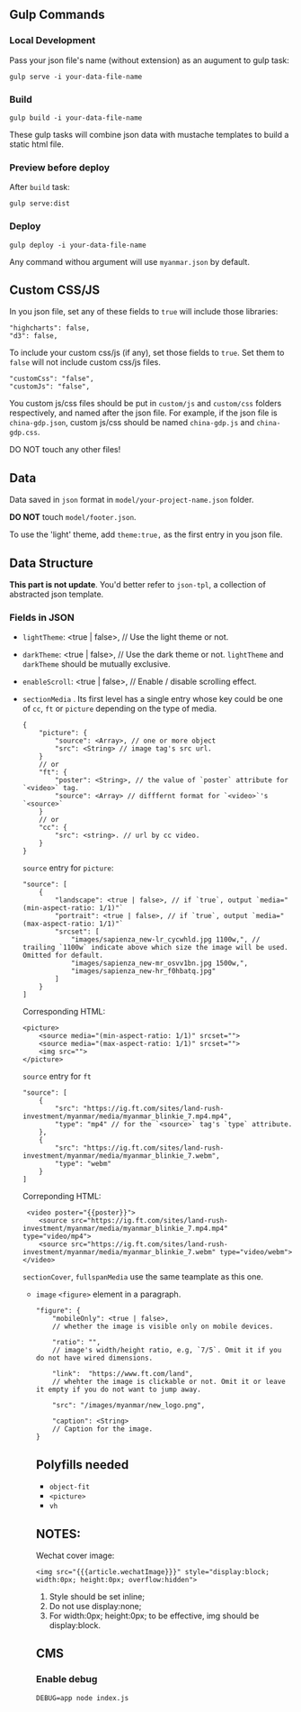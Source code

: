 ## Gulp Commands

### Local Development
Pass your json file's name (without extension) as an augument to gulp task:

```
gulp serve -i your-data-file-name
```

### Build
```
gulp build -i your-data-file-name
```

These gulp tasks will combine json data with mustache templates to build a static html file.

### Preview before deploy
After `build` task:
```
gulp serve:dist
``` 

### Deploy
```
gulp deploy -i your-data-file-name
``` 

Any command withou argument will use `myanmar.json` by default.


## Custom CSS/JS
In you json file, set any of these fields to `true` will include those libraries:
```
"highcharts": false,
"d3": false,
```
To include your custom css/js (if any), set those fields to `true`. Set them to `false` will not include custom css/js files.
```
"customCss": "false",
"customJs": "false",
```
You custom js/css files should be put in `custom/js` and `custom/css` folders respectively, and named after the json file. For example, if the json file is `china-gdp.json`, custom js/css should be named `china-gdp.js` and `china-gdp.css`.

DO NOT touch any other files!

## Data

Data saved in `json` format in `model/your-project-name.json` folder.

**DO NOT** touch `model/footer.json`.

To use the 'light' theme, add `theme:true,` as the first entry in you json file.

## Data Structure
**This part is not update**. 
You'd better refer to `json-tpl`, a collection of abstracted json template.

### Fields in JSON
- `lightTheme`: <true | false>, // Use the light theme or not.
- `darkTheme`: <true | false>, // Use the dark theme or not. `lightTheme` and `darkTheme` should be mutually exclusive.
- `enableScroll`: <true | false>, // Enable / disable scrolling effect.

- `sectionMedia` <object>. Its first level has a single entry whose key could be one of `cc`, `ft` or `picture` depending on the type of media.
```
{
	"picture": {
		"source": <Array>, // one or more object
		"src": <String> // image tag's src url.
	}
	// or
	"ft": {
		"poster": <String>, // the value of `poster` attribute for `<video>` tag.
		"source": <Array> // difffernt format for `<video>`'s `<source>`
	}
	// or
	"cc": {
		"src": <string>. // url by cc video.
	}
}
```
`source` entry for `picture`:
```
"source": [
	{
		"landscape": <true | false>, // if `true`, output `media="(min-aspect-ratio: 1/1)"`
		"portrait": <true | false>, // if `true`, output `media="(max-aspect-ratio: 1/1)"`
		"srcset": [
			"images/sapienza_new-lr_cycwhld.jpg 1100w,", // trailing `1100w` indicate above which size the image will be used. Omitted for default.
			"images/sapienza_new-mr_osvv1bn.jpg 1500w,",
			"images/sapienza_new-hr_f0hbatq.jpg"
		]
	}
]
```

Corresponding HTML:
```
<picture>
	<source media="(min-aspect-ratio: 1/1)" srcset="">
	<source media="(max-aspect-ratio: 1/1)" srcset="">
	<img src="">
</picture>
```

`source` entry for `ft`
```
"source": [
	{
		"src": "https://ig.ft.com/sites/land-rush-investment/myanmar/media/myanmar_blinkie_7.mp4.mp4",
		"type": "mp4" // for the `<source>` tag's `type` attribute.
	},
	{
		"src": "https://ig.ft.com/sites/land-rush-investment/myanmar/media/myanmar_blinkie_7.webm",
		"type": "webm"
	}
]
```
Correponding HTML:
```
 <video poster="{{poster}}">
    <source src="https://ig.ft.com/sites/land-rush-investment/myanmar/media/myanmar_blinkie_7.mp4.mp4" type="video/mp4">
    <source src="https://ig.ft.com/sites/land-rush-investment/myanmar/media/myanmar_blinkie_7.webm" type="video/webm">
</video>          
```
`sectionCover`, `fullspanMedia` use the same teamplate as this one.

- `image` <object>
`<figure>` element in a paragraph.
```
"figure": {
	"mobileOnly": <true | false>, 
	// whether the image is visible only on mobile devices.

	"ratio": "", 
	// image's width/height ratio, e.g, `7/5`. Omit it if you do not have wired dimensions.

	"link":  "https://www.ft.com/land", 
	// whehter the image is clickable or not. Omit it or leave it empty if you do not want to jump away.

	"src": "/images/myanmar/new_logo.png",
	
	"caption": <String> 
	// Caption for the image.
}
```


## Polyfills needed

- `object-fit`
- `<picture>`
- `vh`

## NOTES:
Wechat cover image:
```
<img src="{{{article.wechatImage}}}" style="display:block; width:0px; height:0px; overflow:hidden">
```
1. Style should be set inline;
2. Do not use display:none;
3. For width:0px; height:0px; to be effective, img should be display:block.

## CMS
### Enable debug
`DEBUG=app node index.js`

